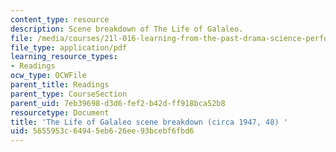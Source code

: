 ```yaml
---
content_type: resource
description: Scene breakdown of The Life of Galaleo.
file: /media/courses/21l-016-learning-from-the-past-drama-science-performance-spring-2009/5655953c64945eb626ee93bcebf6fbd6_MIT21L_016s09_read01_galileo_scene.pdf
file_type: application/pdf
learning_resource_types:
- Readings
ocw_type: OCWFile
parent_title: Readings
parent_type: CourseSection
parent_uid: 7eb39698-d3d6-fef2-b42d-ff918bca52b8
resourcetype: Document
title: 'The Life of Galaleo scene breakdown (circa 1947, 48) '
uid: 5655953c-6494-5eb6-26ee-93bcebf6fbd6
---
```

